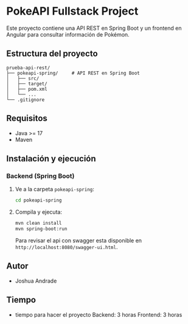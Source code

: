 # PokeAPI Fullstack Project

Este proyecto contiene una API REST en Spring Boot y un frontend en Angular para consultar información de Pokémon.

## Estructura del proyecto

```
prueba-api-rest/
├── pokeapi-spring/     # API REST en Spring Boot
│   ├── src/
│   ├── target/
│   ├── pom.xml
│   └── ...
└── .gitignore
```

## Requisitos
- Java >= 17
- Maven

## Instalación y ejecución

### Backend (Spring Boot)
1. Ve a la carpeta `pokeapi-spring`:
   ```sh
   cd pokeapi-spring
   ```
2. Compila y ejecuta:
   ```sh
   mvn clean install
   mvn spring-boot:run
   ```
   Para revisar el api con swagger esta disponible en `http://localhost:8080/swagger-ui.html`.


## Autor
- Joshua Andrade

## Tiempo
- tiempo para hacer el proyecto Backend: 3 horas Frontend: 3 horas 
